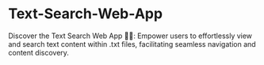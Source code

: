 # Text-Search-Web-App
Discover the Text Search Web App 📄✨: Empower users to effortlessly view and search text content within .txt files, facilitating seamless navigation and content discovery.

